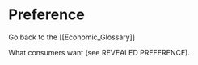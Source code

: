 # Preference

Go back to the [[Economic_Glossary]]


What consumers want (see REVEALED PREFERENCE).

